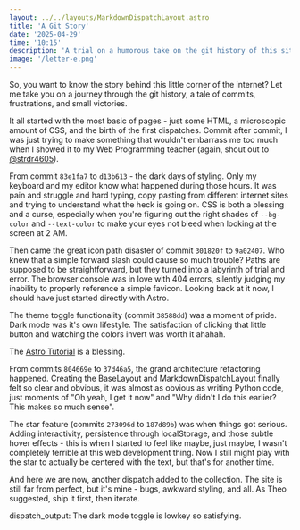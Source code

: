 ```yaml
---
layout: ../../layouts/MarkdownDispatchLayout.astro
title: 'A Git Story'
date: '2025-04-29'
time: '10:15'
description: 'A trial on a humorous take on the git history of this site'
image: '/letter-e.png'
---
```

So, you want to know the story behind this little corner of the internet? Let me take you on a journey through the git history, a tale of commits, frustrations, and small victories.

It all started with the most basic of pages - just some HTML, a microscopic amount of CSS, and the birth of the first dispatches. Commit after commit, I was just trying to make something that wouldn't embarrass me too much when I showed it to my Web Programming teacher (again, shout out to [@strdr4605](https://github.com/strdr4605)).

From commit `83e1fa7` to `d13b613` - the dark days of styling. Only my keyboard and my editor know what happened during those hours. It was pain and struggle and hard typing, copy pasting from different internet sites and trying to understand what the heck is going on. CSS is both a blessing and a curse, especially when you're figuring out the right shades of `--bg-color` and `--text-color` to make your eyes not bleed when looking at the screen at 2 AM.

Then came the great icon path disaster of commit `301820f` to `9a02407`. Who knew that a simple forward slash could cause so much trouble? Paths are supposed to be straightforward, but they turned into a labyrinth of trial and error. The browser console was in love with 404 errors, silently judging my inability to properly reference a simple favicon. Looking back at it now, I should have just started directly with Astro.

The theme toggle functionality (commit `38588dd`) was a moment of pride. Dark mode was it's own lifestyle. The satisfaction of clicking that little button and watching the colors invert was worth it ahahah.

The [Astro Tutorial](https://docs.astro.build/en/tutorial/0-introduction/) is a blessing.

From commits `804669e` to `37d46a5`, the grand architecture refactoring happened. Creating the BaseLayout and MarkdownDispatchLayout finally felt so clear and obvious, it was almost as obvious as writing Python code, just moments of
"Oh yeah, I get it now" and "Why didn't I do this earlier? This makes so much sense".

The star feature (commits `273096d` to `187d89b`) was when things got serious. Adding interactivity, persistence through localStorage, and those subtle hover effects - this is when I started to feel like maybe, just maybe, I wasn't completely terrible at this web development thing. Now I still might play with the star to actually be centered with the text, but that's for another time.

And here we are now, another dispatch added to the collection. The site is still far from perfect, but it's mine - bugs, awkward styling, and all. As Theo suggested, ship it first, then iterate.

dispatch_output: The dark mode toggle is lowkey so satisfying.